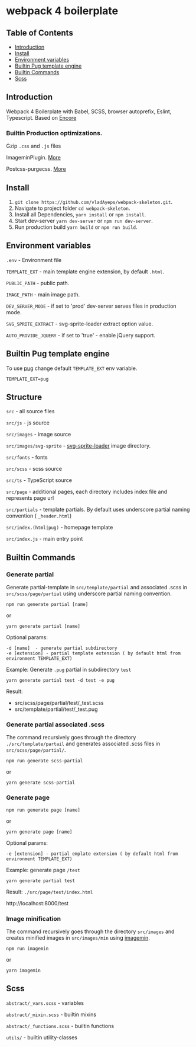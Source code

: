 # webpack 4 boilerplate

## Table of Contents
- [Introduction](#introduction)
- [Install](#install)
- [Environment variables](#environment-variables)
- [Builtin Pug template engine](#builtin-pug-template-engine)
- [Builtin Commands](#builtin-commands)
- [Scss](#scss)

## Introduction

Webpack 4 Boilerplate with Babel, SCSS, browser autoprefix, Eslint, Typescript. Based on [Encore](https://symfony.com/doc/current/frontend.html#encore-documentation)

### Builtin Production optimizations.

Gzip `.css` and `.js` files
 
ImageminPlugin. [More](https://github.com/Klathmon/imagemin-webpack-plugin)
 
Postcss-purgecss. [More](https://github.com/FullHuman/postcss-purgecss)

## Install 

1. `git clone https://github.com/vladAyeps/webpack-skeleton.git`.
2. Navigate to project folder `cd webpack-skeleton`.
3. Install all Dependencies, `yarn install` or `npm install`.
4. Start dev-server `yarn dev-server` or `npm run dev-server`.
5. Run production build `yarn build` or `npm run build`.

## Environment variables

`.env` - Environment file

`TEMPLATE_EXT` - main template engine extension, by default `.html`.

`PUBLIC_PATH` - public path.

`IMAGE_PATH` - main image path.

`DEV_SERVER_MODE` - if set to 'prod' dev-server serves files in production mode.

`SVG_SPRITE_EXTRACT` - svg-sprite-loader extract option value.

`AUTO_PROVIDE_JQUERY` - if set to 'true' - enable jQuery support.

## Builtin Pug template engine

To use [pug](https://pugjs.org/api/getting-started.html) change default `TEMPLATE_EXT` env variable.

```
TEMPLATE_EXT=pug
``` 

## Structure

`src` - all source files

`src/js` - js source

`src/images` - image source

`src/images/svg-sprite` - [svg-sprite-loader](https://github.com/kisenka/svg-sprite-loader) image directory.

`src/fonts` - fonts

`src/scss` - scss source

`src/ts` - TypeScript source

`src/page` - additional pages, each directory includes index file and represents page url

`src/partials` - template partials. By default uses underscore partial naming convention ( `_header.html`)

`src/index.(html|pug)` - homepage template

`src/index.js` - main entry point

## Builtin Commands

### Generate partial

Generate partial-template in `src/template/partial` and associated .scss in `src/scss/page/partial` using
underscore partial naming convention.

```
npm run generate partial [name]
```
or
```
yarn generate partial [name]
```

Optional params:
```
-d [name]  - generate partial subdirectory
-e [extension] - partial template extension ( by default html from environment TEMPLATE_EXT)
```

Example: Generate `.pug` partial in subdirectory `test`
```
yarn generate partial test -d test -e pug
```

Result: 
- src/scss/page/partial/test/_test.scss
- src/template/partial/test/_test.pug

### Generate partial associated .scss

The command recursively goes through the directory `./src/template/partail`
 and generates associated .scss files in `src/scss/page/partial/`.

```
npm run generate scss-partial
```
or
```
yarn generate scss-partial
```

### Generate page

```
npm run generate page [name]
```
or
```
yarn generate page [name]
```

Optional params:
```
-e [extension] - partial emplate extension ( by default html from environment TEMPLATE_EXT)
```

Example: generate page `/test`
```
yarn generate partial test
```

Result: `./src/page/test/index.html`

http://localhost:8000/test

### Image minification

The command recursively goes through the directory `src/images` and creates minified images in `src/images/min` 
using [imagemin](https://github.com/imagemin/imagemin).

```
npm run imagemin
```
or
```
yarn imagemin
```

## Scss

`abstract/_vars.scss` - variables

`abstract/_mixin.scss` - builtin mixins

`abstract/_functions.scss` - builtin functions

`utils/` - builtin utility-classes
